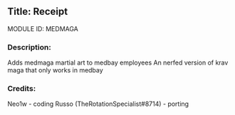 ## Title: Receipt

MODULE ID: MEDMAGA

### Description:

Adds medmaga martial art to medbay employees
An nerfed version of krav maga that only works in medbay

### Credits:

Neo1w - coding
Russo (TheRotationSpecialist#8714) - porting

